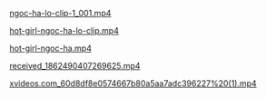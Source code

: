 [ngoc-ha-lo-clip-1_001.mp4](https://sssex18.github.io/video/ngoc-ha-lo-clip-1_001.mp4)

[hot-girl-ngoc-ha-lo-clip.mp4](https:/_sssex18.github.io/video/hot-girl-ngoc-ha-lo-clip.mp4)

[hot-girl-ngoc-ha.mp4](https://sssex18.github.io/video/hot-girl-ngoc-ha.mp4)

[received_1862490407269625.mp4](https://sssex18.github.io/video/received_1862490407269625.mp4)

[xvideos.com_60d8df8e0574667b80a5aa7adc396227%20(1).mp4](https://sssex18.github.io/video/xvideos.com_60d8df8e0574667b80a5aa7adc396227%20(1).mp4)
